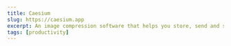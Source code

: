 ```yaml
---
title: Caesium
slug: https://caesium.app
excerpt: An image compression software that helps you store, send and share digital pictures, supporting JPG, PNG and WebP formats.
tags: [productivity]
---
```

